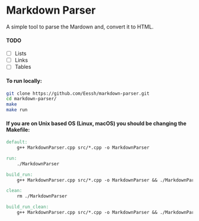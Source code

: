 # Markdown Parser
A simple tool to parse the Mardown and, convert it to HTML.

#### TODO
- [ ] Lists
- [ ] Links
- [ ] Tables

#### To run locally:
```bash
git clone https://github.com/Eessh/markdown-parser.git
cd markdown-parser/
make
make run
```

#### If you are on Unix based OS (Linux, macOS) you should be changing the Makefile:
```Makefile
default:
	g++ MarkdownParser.cpp src/*.cpp -o MarkdownParser

run:
	./MarkdownParser

build_run:
	g++ MarkdownParser.cpp src/*.cpp -o MarkdownParser && ./MarkdownParser

clean:
	rm ./MarkdownParser

build_run_clean:
	g++ MarkdownParser.cpp src/*.cpp -o MarkdownParser && ./MarkdownParser && rm ./MarkdownParser
```
